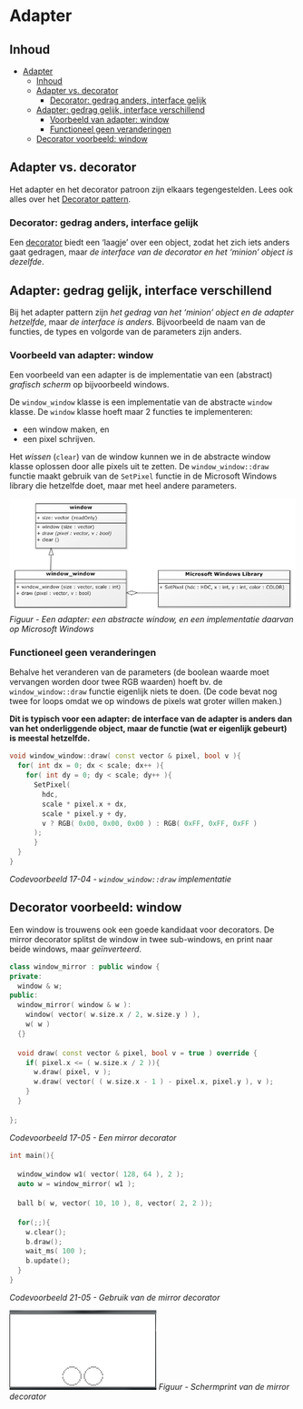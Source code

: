 # Adapter[](title-id)

## Inhoud[](toc-id)
- [Adapter](#adapter)
  - [Inhoud](#inhoud)
  - [Adapter vs. decorator](#adapter-vs-decorator)
    - [Decorator: gedrag anders, interface gelijk](#decorator-gedrag-anders-interface-gelijk)
  - [Adapter: gedrag gelijk, interface verschillend](#adapter-gedrag-gelijk-interface-verschillend)
    - [Voorbeeld van adapter: window](#voorbeeld-van-adapter-window)
    - [Functioneel geen veranderingen](#functioneel-geen-veranderingen)
  - [Decorator voorbeeld: window](#decorator-voorbeeld-window)


## Adapter vs. decorator
Het adapter en het decorator patroon zijn elkaars tegengestelden.
Lees ook alles over het [Decorator pattern](../decorator/README.md).

### Decorator: gedrag anders, interface gelijk
Een [decorator](../decorator/README.md) biedt een ‘laagje’ over een object, zodat het zich iets anders gaat gedragen, maar *de interface van de decorator en het ‘minion’ object is dezelfde*.

## Adapter: gedrag gelijk, interface verschillend
Bij het adapter pattern zijn *het gedrag van het ‘minion’ object en de adapter hetzelfde*, maar *de interface is anders*. 
Bijvoorbeeld de naam van de functies, de types en volgorde van de parameters zijn anders.

### Voorbeeld van adapter: window
Een voorbeeld van een adapter is de implementatie van een (abstract) *grafisch scherm* op bijvoorbeeld windows. 

De `window_window` klasse is een implementatie van de abstracte `window` klasse. De `window` klasse hoeft maar 2 functies te implementeren: 
- een window maken, en 
- een pixel schrijven. 

Het *wissen* (`clear`) van de window kunnen we in de abstracte window klasse oplossen door alle pixels uit te zetten. 
De `window_window::draw` functie maakt gebruik van de `SetPixel` functie in de Microsoft Windows library die hetzelfde doet, maar met heel andere parameters.

![alt text](windows_adapter.png)
*Figuur - Een adapter: een abstracte window, en een implementatie daarvan op Microsoft Windows*

### Functioneel geen veranderingen
Behalve het veranderen van de parameters (de boolean waarde moet vervangen worden door twee RGB waarden) hoeft bv. de `window_window::draw` functie eigenlijk niets te doen. (De code bevat nog twee for loops omdat we op windows de pixels wat groter willen maken.)

**Dit is typisch voor een adapter: de interface van de adapter is anders dan van het onderliggende object, maar de functie (wat er eigenlijk gebeurt) is meestal hetzelfde.**

```c++
void window_window::draw( const vector & pixel, bool v ){
  for( int dx = 0; dx < scale; dx++ ){
    for( int dy = 0; dy < scale; dy++ ){
      SetPixel(
        hdc,
        scale * pixel.x + dx,
        scale * pixel.y + dy,
        v ? RGB( 0x00, 0x00, 0x00 ) : RGB( 0xFF, 0xFF, 0xFF )
      );
      }
  }
}
```
*Codevoorbeeld 17-04 - `window_window::draw` implementatie*

## Decorator voorbeeld: window
Een window is trouwens ook een goede kandidaat voor decorators. De mirror decorator splitst de window in twee sub-windows, en print naar beide windows, maar *geïnverteerd*.

```c++
class window_mirror : public window {
private:
  window & w;
public:
  window_mirror( window & w ):
    window( vector( w.size.x / 2, w.size.y ) ),
    w( w )
  {}

  void draw( const vector & pixel, bool v = true ) override {
    if( pixel.x <= ( w.size.x / 2 )){
      w.draw( pixel, v );
      w.draw( vector( ( w.size.x - 1 ) - pixel.x, pixel.y ), v );
    }
  }

};
```
*Codevoorbeeld 17-05 - Een mirror decorator*

```c++
int main(){

  window_window w1( vector( 128, 64 ), 2 );
  auto w = window_mirror( w1 );

  ball b( w, vector( 10, 10 ), 8, vector( 2, 2 ));

  for(;;){
    w.clear();
    b.draw();
    wait_ms( 100 );
    b.update();
  }
}
```
*Codevoorbeeld 21-05 - Gebruik van de mirror decorator*

![alt text](mirror_decorator.png)
*Figuur - Schermprint van de mirror decorator*